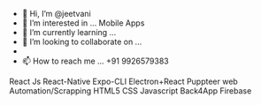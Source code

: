 - 👋 Hi, I’m @jeetvani
- 👀 I’m interested in ... Mobile Apps
- 🌱 I’m currently learning ... 
- 💞️ I’m looking to collaborate on ...
- 
- 📫 How to reach me ... +91 9926579383

<!---
jeetvani/jeetvani is a ✨ special ✨ repository because its `README.md` (this file) appears on your GitHub profile.
You can click the Preview link to take a look at your changes.
--->
React Js
React-Native
Expo-CLI
Electron+React
Puppteer web Automation/Scrapping
HTML5
CSS
Javascript
Back4App
Firebase
